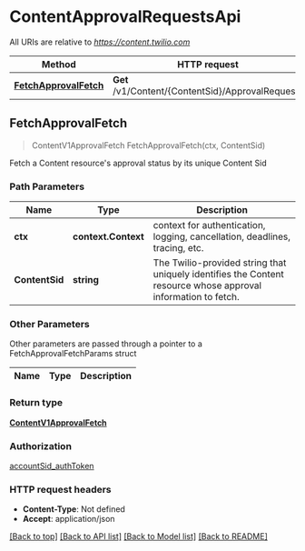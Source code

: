 # ContentApprovalRequestsApi

All URIs are relative to *https://content.twilio.com*

Method | HTTP request | Description
------------- | ------------- | -------------
[**FetchApprovalFetch**](ContentApprovalRequestsApi.md#FetchApprovalFetch) | **Get** /v1/Content/{ContentSid}/ApprovalRequests | 



## FetchApprovalFetch

> ContentV1ApprovalFetch FetchApprovalFetch(ctx, ContentSid)



Fetch a Content resource's approval status by its unique Content Sid

### Path Parameters


Name | Type | Description
------------- | ------------- | -------------
**ctx** | **context.Context** | context for authentication, logging, cancellation, deadlines, tracing, etc.
**ContentSid** | **string** | The Twilio-provided string that uniquely identifies the Content resource whose approval information to fetch.

### Other Parameters

Other parameters are passed through a pointer to a FetchApprovalFetchParams struct


Name | Type | Description
------------- | ------------- | -------------

### Return type

[**ContentV1ApprovalFetch**](ContentV1ApprovalFetch.md)

### Authorization

[accountSid_authToken](../README.md#accountSid_authToken)

### HTTP request headers

- **Content-Type**: Not defined
- **Accept**: application/json

[[Back to top]](#) [[Back to API list]](../README.md#documentation-for-api-endpoints)
[[Back to Model list]](../README.md#documentation-for-models)
[[Back to README]](../README.md)

